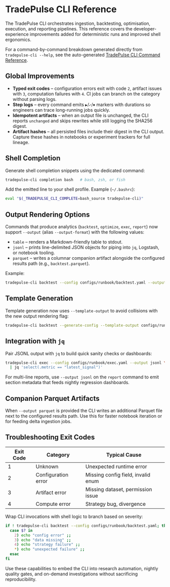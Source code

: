 # TradePulse CLI Reference

The TradePulse CLI orchestrates ingestion, backtesting, optimisation, execution,
and reporting pipelines. This reference covers the developer-experience
improvements added for deterministic runs and improved shell ergonomics.

For a command-by-command breakdown generated directly from `tradepulse-cli --help`,
see the auto-generated [TradePulse CLI Command Reference](tradepulse_cli_reference.md).

## Global Improvements

- **Typed exit codes** – configuration errors exit with code `2`, artifact
  issues with `3`, computation failures with `4`. CI jobs can branch on the
  category without parsing logs.
- **Step logs** – every command emits `▶`/`✓`/`✖` markers with durations so
  engineers can trace long-running jobs quickly.
- **Idempotent artifacts** – when an output file is unchanged, the CLI reports
  `unchanged` and skips rewrites while still logging the SHA256 digest.
- **Artifact hashes** – all persisted files include their digest in the CLI
  output. Capture these hashes in notebooks or experiment trackers for full
  lineage.

## Shell Completion

Generate shell completion snippets using the dedicated command:

```bash
tradepulse-cli completion bash   # bash, zsh, or fish
```

Add the emitted line to your shell profile. Example (`~/.bashrc`):

```bash
eval "$(_TRADEPULSE_CLI_COMPLETE=bash_source tradepulse-cli)"
```

## Output Rendering Options

Commands that produce analytics (`backtest`, `optimize`, `exec`, `report`) now
support `--output` (alias `--output-format`) with the following values:

- `table` – renders a Markdown-friendly table to stdout.
- `jsonl` – prints line-delimited JSON objects for piping into `jq`, Logstash, or
  notebook tooling.
- `parquet` – writes a columnar companion artifact alongside the configured
  results path (e.g., `backtest.parquet`).

Example:

```bash
tradepulse-cli backtest --config configs/runbook/backtest.yaml --output jsonl | jq '.'
```

## Template Generation

Template generation now uses `--template-output` to avoid collisions with the
new output rendering flag:

```bash
tradepulse-cli backtest --generate-config --template-output configs/runbook/backtest.yaml
```

## Integration with `jq`

Pair JSONL output with `jq` to build quick sanity checks or dashboards:

```bash
tradepulse-cli exec --config configs/runbook/exec.yaml --output jsonl \
  | jq 'select(.metric == "latest_signal")'
```

For multi-line reports, use `--output jsonl` on the `report` command to emit
section metadata that feeds nightly regression dashboards.

## Companion Parquet Artifacts

When `--output parquet` is provided the CLI writes an additional Parquet file
next to the configured results path. Use this for faster notebook iteration or
for feeding delta ingestion jobs.

## Troubleshooting Exit Codes

| Exit Code | Category              | Typical Cause                      |
| --------- | --------------------- | ---------------------------------- |
| 1         | Unknown               | Unexpected runtime error           |
| 2         | Configuration error   | Missing config field, invalid enum |
| 3         | Artifact error        | Missing dataset, permission issue  |
| 4         | Compute error         | Strategy bug, divergence           |

Wrap CLI invocations with shell logic to branch based on severity:

```bash
if ! tradepulse-cli backtest --config configs/runbook/backtest.yaml; then
  case $? in
    2) echo "config error" ;;
    3) echo "data missing" ;;
    4) echo "strategy failure" ;;
    *) echo "unexpected failure" ;;
  esac
fi
```

Use these capabilities to embed the CLI into research automation, nightly
quality gates, and on-demand investigations without sacrificing reproducibility.
